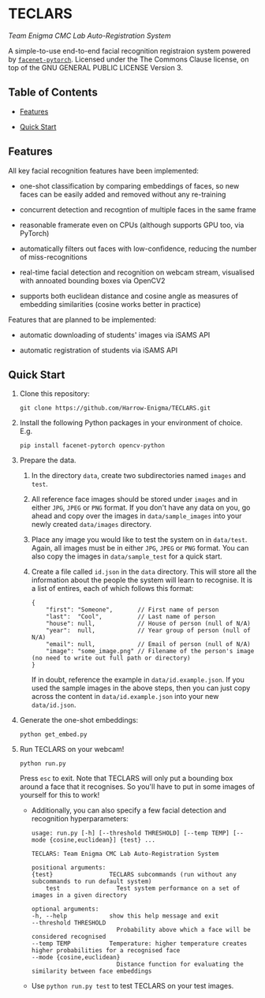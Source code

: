 # TECLARS
*Team Enigma CMC Lab Auto-Registration System*

A simple-to-use end-to-end facial recognition registraion system powered by [`facenet-pytorch`](https://github.com/timesler/facenet-pytorch). Licensed under the The Commons Clause license, on top of the GNU GENERAL PUBLIC LICENSE Version 3.

## Table of Contents

* [Features](#features)

* [Quick Start](#quick-start)

## Features

All key facial recognition features have been implemented:

* one-shot classification by comparing embeddings of faces, so new faces can be easily added and removed without any re-training

* concurrent detection and recogntion of multiple faces in the same frame

* reasonable framerate even on CPUs (although supports GPU too, via PyTorch)

* automatically filters out faces with low-confidence, reducing the number of miss-recognitions

* real-time facial detection and recognition on webcam stream, visualised with annoated bounding boxes via OpenCV2

* supports both euclidean distance and cosine angle as measures of embedding similarities (cosine works better in practice)

Features that are planned to be implemented:

* automatic downloading of students' images via iSAMS API

* automatic registration of students via iSAMS API

## Quick Start

1. Clone this repository:
    ```shell
    git clone https://github.com/Harrow-Enigma/TECLARS.git
    ```

2. Install the following Python packages in your environment of choice. E.g.
    ```shell
    pip install facenet-pytorch opencv-python
    ```

3. Prepare the data.

    1. In the directory `data`, create two subdirectories named `images` and `test`.

    2. All reference face images should be stored under `images` and in either `JPG`, `JPEG` or `PNG` format. If you don't have any data on you, go ahead and copy over the images in `data/sample_images` into your newly created `data/images` directory.

    3. Place any image you would like to test the system on in `data/test`. Again, all images must be in either `JPG`, `JPEG` or `PNG` format. You can also copy the images in `data/sample_test` for a quick start.

    4. Create a file called `id.json` in the `data` directory. This will store all the information about the people the system will learn to recognise. It is a list of entires, each of which follows this format:
        ```json5
        {
            "first": "Someone",       // First name of person
            "last":  "Cool",          // Last name of person
            "house": null,            // House of person (null of N/A)
            "year":  null,            // Year group of person (null of N/A)
            "email": null,            // Email of person (null of N/A)
            "image": "some_image.png" // Filename of the person's image (no need to write out full path or directory)
        }
        ```
        If in doubt, reference the example in `data/id.example.json`. If you used the sample images in the above steps, then you can just copy across the content in `data/id.example.json` into your new `data/id.json`.

4. Generate the one-shot embeddings:
    ```shell
    python get_embed.py
    ```

5. Run TECLARS on your webcam!
    ```shell
    python run.py
    ```
    Press `esc` to exit. Note that TECLARS will only put a bounding box around a face that it recognises. So you'll have to put in some images of yourself for this to work!

    * Additionally, you can also specify a few facial detection and recognition hyperparameters:

        ```
        usage: run.py [-h] [--threshold THRESHOLD] [--temp TEMP] [--mode {cosine,euclidean}] {test} ...

        TECLARS: Team Enigma CMC Lab Auto-Registration System

        positional arguments:
        {test}                TECLARS subcommands (run without any subcommands to run default system)
            test                Test system performance on a set of images in a given directory

        optional arguments:
        -h, --help            show this help message and exit
        --threshold THRESHOLD
                                Probability above which a face will be considered recognised
        --temp TEMP           Temperature: higher temperature creates higher probabilities for a recognised face
        --mode {cosine,euclidean}
                                Distance function for evaluating the similarity between face embeddings
        ```

    * Use `python run.py test` to test TECLARS on your test images.
